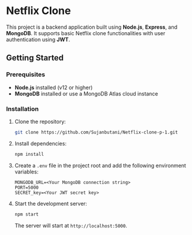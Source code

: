 # Netflix Clone

This project is a backend application built using **Node.js**, **Express**, and **MongoDB**. It supports basic Netflix clone functionalities with user authentication using **JWT**.

## Getting Started

### Prerequisites

- **Node.js** installed (v12 or higher)
- **MongoDB** installed or use a MongoDB Atlas cloud instance

### Installation

1. Clone the repository:
   ```bash
   git clone https://github.com/Sujanbutani/Netflix-clone-p-1.git
   ```

2. Install dependencies:
   ```bash
   npm install
   ```

3. Create a `.env` file in the project root and add the following environment variables:
   ```
   MONGODB_URL=<Your MongoDB connection string>
   PORT=5000
   SECRET_key=<Your JWT secret key>
   ```

4. Start the development server:
   ```bash
   npm start
   ```

   The server will start at `http://localhost:5000`.
